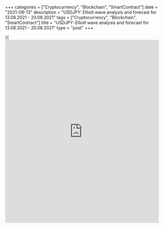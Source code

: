 +++
categories = ["Cryptocurrency", "Blockchain", "SmartContract"]
date = "2021-08-13"
description = "USDJPY: Elliott wave analysis and forecast for 13.08.2021 - 20.08.2021"
tags = ["Cryptocurrency", "Blockchain", "SmartContract"]
title = "USDJPY: Elliott wave analysis and forecast for 13.08.2021 - 20.08.2021"
type = "post"
+++

{{<iframe id="large-banner" src="https://www.bounty.group/#slide=24.0" width="100%" height="600" scrolling="no" style="border: 0px solid rgb(216, 221, 230); border-radius: 3px;">}}

2021-08-13

2021-08-13

USDJPY: Elliott wave analysis and forecast for 13.08.2021 –
20.08.2021Alex Geuta

 **Main scenario:** consider long positions from corrections above the
level of 108.69 with a target of 113.50 – 115.00.

 **Alternative scenario:** breakout and consolidation below the level of
108.69 will allow the pair to continue declining to the levels of 107.16
– 106.07.

 **Analysis:** Daily chart: apparently, a descending correction of
larger degree finished forming as wave B, and wave С started developing,
with the first wave (1) of С forming inside.

The third wave of smaller degree 3 of (1) continues developing on the H4
chart, with wave i of 3 formed and a downside correction completed as
wave ii of 3 inside. Apparently, the third wave iii of 3 has started
developing on the H1 chart, with wave (i) of iii forming inside. If the
presumption is correct, the pair will continue to rise to the levels of
113.50 – 115.00. The level of 108.69 is critical in this scenario as a
breakout will enable the pair to continue declining to the levels of
107.16 – 106.07.

* * *

* * *

## Price chart of USDJPY in real time mode

The content of this article reflects the author’s opinion and does not
necessarily reflect the official position of LiteForex. The material
published on this page is provided for informational purposes only and
should not be considered as the provision of investment advice for the
purposes of Directive 2004/39/EC.

Rate this article:

{{value}}

( {{count}} {{title}} )